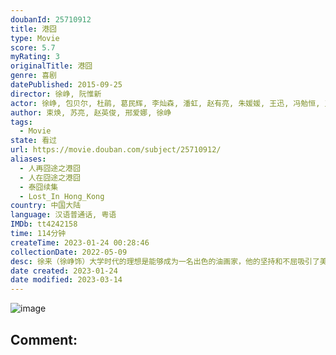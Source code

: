 ```yaml
---
doubanId: 25710912
title: 港囧
type: Movie
score: 5.7
myRating: 3
originalTitle: 港囧
genre: 喜剧
datePublished: 2015-09-25
director: 徐峥, 阮惟新
actor: 徐峥, 包贝尔, 杜鹃, 葛民辉, 李灿森, 潘虹, 赵有亮, 朱媛媛, 王迅, 冯勉恒, 王晶, 叶竞生, 林晓峰, 车保罗, 苑琼丹, 林雪, 江约诚, 郑丹瑞, 田启文, 吴耀汉, 林路迪, 詹瑞文, 庄锶敏, 陶虹, 崔碧珈, 林栋甫, 王箫淇, 阮毅雄
author: 束焕, 苏亮, 赵英俊, 邢爱娜, 徐峥
tags:
  - Movie
state: 看过
url: https://movie.douban.com/subject/25710912/
aliases:
  - 人再囧途之港囧
  - 人在囧途之港囧
  - 泰囧续集
  - Lost_In_Hong_Kong
country: 中国大陆
language: 汉语普通话, 粤语
IMDb: tt4242158
time: 114分钟
createTime: 2023-01-24 00:28:46
collectionDate: 2022-05-09
desc: 徐来（徐峥饰）大学时代的理想是能够成为一名出色的油画家，他的坚持和不屈吸引了美丽女孩杨伊（杜鹃饰）的注意，随着时间的推移，他们相爱了。然而，徐来的这段初恋却最终被残酷的现实所粉碎，之后，他同一直守...
date created: 2023-01-24
date modified: 2023-03-14
---
```


![image](p2266145079.jpg)

Comment:
---
